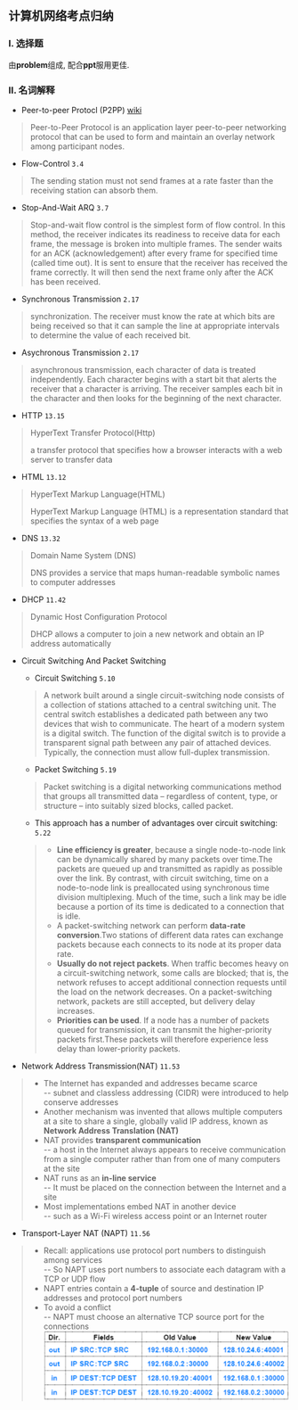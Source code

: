 ## 计算机网络考点归纳

### Ⅰ. 选择题
由**problem**组成, 配合**ppt**服用更佳.

### Ⅱ. 名词解释
* Peer-to-peer Protocl (P2PP) [wiki][p2pp]
>Peer-to-Peer Protocol is an application layer peer-to-peer networking protocol that can be used to form and maintain an overlay network among participant nodes. 

* Flow-Control `3.4`
> The sending station must not send frames at a rate faster
than the receiving station can absorb them.

* Stop-And-Wait ARQ `3.7`
>Stop-and-wait flow control is the simplest form of flow control. In this method, the receiver indicates its readiness to receive data for each frame, the message is broken into multiple frames. The sender waits for an ACK (acknowledgement) after every frame for specified time (called time out). It is sent to ensure that the receiver has received the frame correctly. It will then send the next frame only after the ACK has been received.

* Synchronous Transmission `2.17`
> synchronization. The receiver must know the rate at which bits are being received so that it can sample the line at appropriate intervals to determine the value of each received bit.

* Asychronous Transmission `2.17` 
>asynchronous transmission, each character of data is treated independently. Each
character begins with a start bit that alerts the receiver that a character is arriving. The receiver samples each bit in the character and then looks for the beginning of the next character. 

* HTTP `13.15`
>HyperText Transfer Protocol(Http)
>
>a transfer protocol that specifies how a browser interacts with a web server to transfer data

* HTML `13.12`
>HyperText Markup Language(HTML)
>
>HyperText Markup Language  (HTML) is a representation standard that specifies the syntax of a web page

* DNS `13.32`
>Domain Name System (DNS)   
>
> DNS provides a service that maps human-readable symbolic names to computer addresses


* DHCP `11.42`
>Dynamic Host Configuration Protocol 
>
>DHCP allows a computer to join a new network and obtain an IP address automatically

* Circuit Switching And Packet Switching
	* Circuit Switching `5.10`
	>A network built around a single circuit-switching node consists of a collection of stations attached to a central switching unit. The central switch establishes a dedicated path between any two devices that wish to communicate. The heart of a modern system is a digital switch. The function of the digital switch is to provide a transparent signal path between any pair of attached devices. Typically, the connection must allow full-duplex transmission.

	* Packet Switching `5.19`
	>Packet switching is a digital networking communications method that groups all transmitted data – regardless of content, type, or structure – into suitably sized blocks, called packet.

	* This approach has a number of advantages over circuit switching: `5.22`
	>* **Line efficiency is greater**, because a single node-to-node link can be dynamically shared by many packets over time.The packets are queued up and transmitted as rapidly as possible over the link. By contrast, with circuit switching, time on a node-to-node link is preallocated using synchronous time division multiplexing. Much of the time, such a link may be idle because a portion of its time is dedicated to a connection that is idle.
	>* A packet-switching network can perform **data-rate conversion**.Two stations of different data rates can exchange packets because each connects to its node at its proper data rate.
	>* **Usually do not reject packets**. When traffic becomes heavy on a circuit-switching network, some calls are blocked; that is, the network refuses to accept additional connection requests until the load on the network decreases. On a packet-switching network, packets are still accepted, but delivery delay increases.
	>* **Priorities can be used**. If a node has a number of packets queued for transmission, it can transmit the higher-priority packets first.These packets will therefore experience less delay than lower-priority packets.

* Network Address Transmission(NAT) `11.53`
>* The Internet has expanded and addresses became scarce  
-- subnet and classless addressing (CIDR) were introduced to help conserve addresses
>* Another mechanism was invented that allows multiple computers at a site to share a single, globally valid IP address, known as **Network Address Translation (NAT)**
>* NAT provides **transparent communication**   
-- a host in the Internet always appears to receive communication from a single computer rather than from one of many computers at the site
>* NAT runs as an **in-line service**   
-- It must be placed on the connection between the Internet and a site
>* Most implementations embed NAT in another device   
-- such as a Wi-Fi wireless access point or an Internet router

* Transport-Layer NAT (NAPT) `11.56`
>* Recall: applications use protocol port numbers to distinguish among services  
-- So NAPT uses port numbers to associate each datagram with a TCP or UDP flow
>* NAPT entries contain a **4-tuple** of source and destination IP addresses and protocol port numbers
>* To avoid a conflict  
-- NAPT must choose an alternative TCP source port for the connections
![](images/nat.png)

<!--
hw6 ip地址划分
路由算法 ppt6
ig hw4
hw5 pre3
ig hw8
hw7 ig 选择题
hw2 16 17 18 19
ig hw3
hw1 all
-->
[p2pp]:https://en.wikipedia.org/wiki/Peer-to-Peer_Protocol_(P2PP)